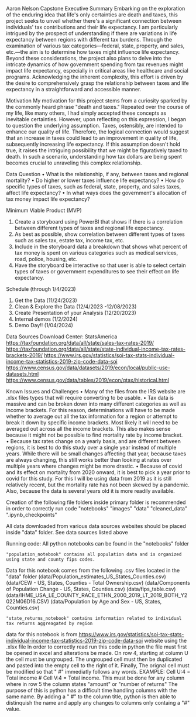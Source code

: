 Aaron Nelson Capstone
Executive Summary
Embarking on the exploration of the enduring idea that life's only certainties are death and taxes, this project seeks to unveil whether there's a significant connection between individuals' tax contributions and their life expectancy. I am particularly intrigued by the prospect of understanding if there are variations in life expectancy between regions with different tax burdens. Through the examination of various tax categories—federal, state, property, and sales, etc.—the aim is to determine how taxes might influence life expectancy. Beyond these considerations, the project also plans to delve into the intricate dynamics of how government spending from tax revenues might impact life expectancy, especially in critical areas like healthcare and social programs. Acknowledging the inherent complexity, this effort is driven by the desire to comprehensively grasp the relationship between taxes and life expectancy in a straightforward and accessible manner.

Motivation
My motivation for this project stems from a curiosity sparked by the commonly heard phrase "death and taxes." Repeated over the course of my life, like many others, I had simply accepted these concepts as inevitable certainties. However, upon reflecting on this expression, I began to question the underlying assumption. Taxes, ostensibly, are intended to enhance our quality of life. Therefore, the logical connection would suggest that an increase in taxes could lead to an improvement in quality of life, subsequently increasing life expectancy. If this assumption doesn't hold true, it raises the intriguing possibility that we might be figuratively taxed to death. In such a scenario, understanding how tax dollars are being spent becomes crucial to unraveling this complex relationship.

Data Question
• What is the relationship, if any, between taxes and regional mortality?
• Do higher or lower taxes influence life expectancy?
• How do specific types of taxes, such as federal, state, property, and sales taxes, affect life expectancy?
• In what ways does the government's allocation of tax money impact life expectancy?

Minimum Viable Product (MVP)
1.	Create a storyboard using PowerBI that shows if there is a correlation between different types of taxes and regional life expectancy.
2.	As best as possible, show correlation between different types of taxes such as sales tax, estate tax, income tax, etc. 
3.	Include in the storyboard data a breakdown that shows what percent of tax money is spent on various categories such as medical services, road, police, housing, etc. 
4.	Have the storyboard be interactive so that user is able to select certain types of taxes or government expenditures to see their effect on life expectancy.

Schedule (through 1/4/2023)
1.	Get the Data (11/24/2023)
2.	Clean & Explore the Data (12/4/2023 -12/08/2023)
3.	Create Presentation of your Analysis (12/20/2023)
4.	Internal demos (1/2/2024)
5.	Demo Day!! (1/04/2024)

Data Sources
Download Center: StatsAmerica
https://taxfoundation.org/data/all/state/sales-tax-rates-2019/
https://taxfoundation.org/data/all/state/state-individual-income-tax-rates-brackets-2019/
https://www.irs.gov/statistics/soi-tax-stats-individual-income-tax-statistics-2019-zip-code-data-soi
https://www.census.gov/data/datasets/2019/econ/local/public-use-datasets.html
https://www.census.gov/data/tables/2019/econ/qtax/historical.html


Known Issues and Challenges
•	Many of the files from the IRS website are .xlsx files types that will require converting to be usable.
•	Tax data is massive and can be broken down into many different categories as well as income brackets. For this reason, determinations will have to be made whether to average out all the tax information for a region or attempt to break it down by specific income brackets. Most likely it will need to be averaged out across all the income brackets. This also makes sense because it might not be possible to find mortality rate by income bracket.  
•	Because tax rates change on a yearly basis, and are different between regions, it is best to do this study over a single year instead of multiple years. While there will be small changes affecting that year, because taxes are always changing, this still works better than looking at rates over multiple years where changes might be more drastic.
•	Because of covid and its effect on mortality from 2020 onward, it is best to pick a year prior to covid for this study. For this I will be using data from 2019 as it is still relatively recent, but the mortality rate has not been skewed by a pandemic. Also, because the data is several years old it is more readily available. 



Creation of the following file folders inside primary folder is recommended in order to correctly run code
"notebooks"
"images"
"data"
"cleaned_data"
".ipynb_checkpoints"

All data downloaded from various data sources websites should be placed inside "data" folder.
See data sources listed above



Running code:
All python notebooks can be found in the "notebooks" folder

    "population_notebook" contains all population data and is organized using state and county fips codes. 
Data for this notebook comes from the following .csv files located in the "data" folder
(data/Population_estimates_US_States_Counties.csv) 
(data/CEW - US, States, Counties - Total Ownership.csv) 
(data/Components of Population Change - US, States, Counties.csv) 
(data/fips_table.csv) 
(data/IHME_USA_LE_COUNTY_RACE_ETHN_2000_2019_LT_2019_BOTH_Y2022M06D16.CSV) 
(data/Population by Age and Sex - US, States, Counties.csv)

    "state_returns_notebook" contains information related to individual tax returns aggreagated by region
data for this notebook is from  https://www.irs.gov/statistics/soi-tax-stats-individual-income-tax-statistics-2019-zip-code-data-soi website using the .xlsx file
In order to correctly read run this code in python the file must first be opened in excel and alterations be made. On row 4, starting at column U the cell must be ungrouped. The ungrouped cell must then be duplicated and pasted into the empty cell to the right of it. Finally, The orignal cell must be modified so that " #" immediatly follows any words. 
EXAMPLE: Cell U:4 = Total income # Cell V:4 = Total income. 
This must be done for any column where in row 5 the column states "amount" or "number of returns"
The purpose of this is python has a difficult time handling columns with the same name. By adding a " #" to the column title, python is then able to distinquish the name and apply any changes to columns only containg a "#" value.